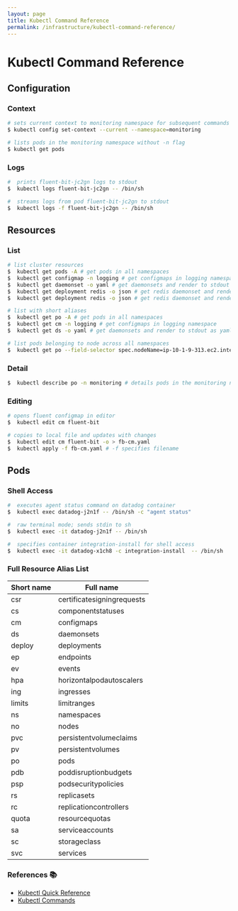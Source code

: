 ```yaml
---
layout: page
title: Kubectl Command Reference
permalink: /infrastructure/kubectl-command-reference/
---
```

# Kubectl Command Reference

## Configuration

### Context
```bash
# sets current context to monitoring namespace for subsequent commands
$ kubectl config set-context --current --namespace=monitoring

# lists pods in the monitoring namespace without -n flag
$ kubectl get pods
```

### Logs

```bash
#  prints fluent-bit-jc2gn logs to stdout
$  kubectl logs fluent-bit-jc2gn -- /bin/sh

#  streams logs from pod fluent-bit-jc2gn to stdout
$  kubectl logs -f fluent-bit-jc2gn -- /bin/sh
```

## Resources

### List

```bash
# list cluster resources
$  kubectl get pods -A # get pods in all namespaces
$  kubectl get configmap -n logging # get configmaps in logging namespace
$  kubectl get daemonset -o yaml # get daemonsets and render to stdout as yaml
$  kubectl get deployment redis -o json # get redis daemonset and render as json
$  kubectl get deployment redis -o json # get redis daemonset and render as json

# list with short aliases
$  kubectl get po -A # get pods in all namespaces
$  kubectl get cm -n logging # get configmaps in logging namespace
$  kubectl get ds -o yaml # get daemonsets and render to stdout as yaml

# list pods belonging to node across all namespaces
$  kubectl get po --field-selector spec.nodeName=ip-10-1-9-313.ec2.internal -A
```

### Detail

```bash
$  kubectl describe po -n monitoring # details pods in the monitoring namespace
```

### Editing

```bash
# opens fluent configmap in editor
$  kubectl edit cm fluent-bit

# copies to local file and updates with changes
$  kubectl edit cm fluent-bit -o > fb-cm.yaml
$  kubectl apply -f fb-cm.yaml # -f specifies filename
```

## Pods

### Shell Access

```bash
#  executes agent status command on datadog container
$  kubectl exec datadog-j2n1f -- /bin/sh -c "agent status"

#  raw terminal mode; sends stdin to sh
$  kubectl exec -it datadog-j2n1f -- /bin/sh

#  specifies container integration-install for shell access
$  kubectl exec -it datadog-x1ch8 -c integration-install  -- /bin/sh
```

### Full Resource Alias List

| Short name |	Full name |
| ---------- | ---------- |
| csr | certificatesigningrequests |
| cs | componentstatuses |
| cm | configmaps |
| ds | daemonsets |
| deploy | deployments |
| ep | endpoints |
| ev | events |
| hpa | horizontalpodautoscalers |
| ing | ingresses |
| limits | limitranges |
| ns | namespaces |
| no | nodes |
| pvc | persistentvolumeclaims |
| pv | persistentvolumes |
| po | pods |
| pdb | poddisruptionbudgets |
| psp | podsecuritypolicies |
| rs | replicasets |
| rc | replicationcontrollers |
| quota | resourcequotas |
| sa | serviceaccounts |
| sc | storageclass |
| svc | services |

### References 📚
- [Kubectl Quick Reference](https://kubernetes.io/docs/reference/kubectl/quick-reference/)
- [Kubectl Commands](https://kubernetes.io/docs/reference/generated/kubectl/kubectl-commands)
